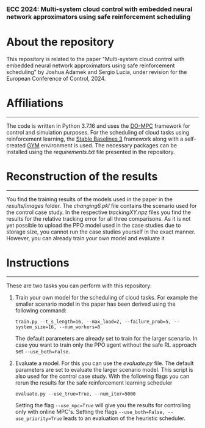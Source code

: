### ECC 2024: Multi-system cloud control with embedded neural network approximators using safe reinforcement scheduling
 # About the repository
This repository is related to the paper 
 "Multi-system cloud control with embedded neural
 network approximators using safe reinforcement
 scheduling" by Joshua Adamek and Sergio Lucia,
 under revision for the European Conference 
 of Control, 2024.
# Affiliations

 -----------------
The code is written in Python 3.7.16 and uses the 
[DO-MPC](https://www.do-mpc.com/en/latest/) framework for control and simulation purposes.
For the scheduling of cloud tasks using reinforcement learning, the
[Stable Baselines 3](https://stable-baselines3.readthedocs.io/en/master/) framework along with a self-created [GYM](https://www.gymlibrary.dev) environment
is used. The necessary packages can be installed using the _requirements.txt_ file presented in the repository. 
# Reconstruction of the results

-------------------

You find the training results of the models used in the paper in the _results/images_ folder.
The _changing6.pkl_ file contains the scenario used for the control case study. In the respective _trackingXY.npz_
files you find the results for the relative tracking error for all three comparisons. As it is not yet possible to upload the PPO model
used in the case studies due to storage size, you cannot run the case studies yourself in the exact manner. However, you
can already train your own model and evaluate it
# Instructions

-------------------
These are two tasks you can perform with this repository:
1. Train your own model for the scheduling of cloud tasks. For example the smaller scenario model in the paper
has been derived using the following command:
   ```
   train.py --t_s_length=16, --max_load=2, --failure_prob=5, --system_size=16, --num_workers=8
   ```
   The default parameters are already set to train for the larger scenario. In case you want to train only the PPO agent without
   the safe RL approach set ```--use_both=False```.
2. Evaluate a model. For this you can use the _evaluate.py_ file. The default parameters are set to evaluate the larger scenario model.
   This script is also used for the control case study. With the following flags you can rerun the results for the safe reinforcement learning scheduler
   ``` 
   evaluate.py --use_true=True, --num_iter=5000
   ```

   Setting the flag ```--use_mpc=True``` will give you the results for controlling only with online MPC's. Setting the flags
   ```--use_both=False, --use_priority=True``` leads to an evaluation of the heuristic scheduler.
